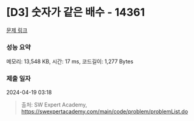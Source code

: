 # [D3] 숫자가 같은 배수 - 14361 

[문제 링크](https://swexpertacademy.com/main/code/problem/problemDetail.do?contestProbId=AYCnY9Kqu6YDFARx) 

### 성능 요약

메모리: 13,548 KB, 시간: 17 ms, 코드길이: 1,277 Bytes

### 제출 일자

2024-04-19 03:18



> 출처: SW Expert Academy, https://swexpertacademy.com/main/code/problem/problemList.do